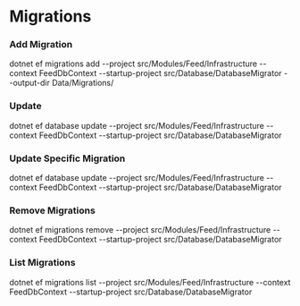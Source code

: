 # Migrations

### Add Migration
dotnet ef migrations add <Migration> --project src/Modules/Feed/Infrastructure --context FeedDbContext --startup-project src/Database/DatabaseMigrator  --output-dir Data/Migrations/

### Update
dotnet ef database update --project src/Modules/Feed/Infrastructure --context FeedDbContext --startup-project src/Database/DatabaseMigrator

### Update Specific Migration
dotnet ef database update <Migration> --project src/Modules/Feed/Infrastructure --context FeedDbContext --startup-project src/Database/DatabaseMigrator

### Remove Migrations
dotnet ef migrations remove --project src/Modules/Feed/Infrastructure --context FeedDbContext --startup-project src/Database/DatabaseMigrator

### List Migrations
dotnet ef migrations list --project src/Modules/Feed/Infrastructure --context FeedDbContext --startup-project src/Database/DatabaseMigrator